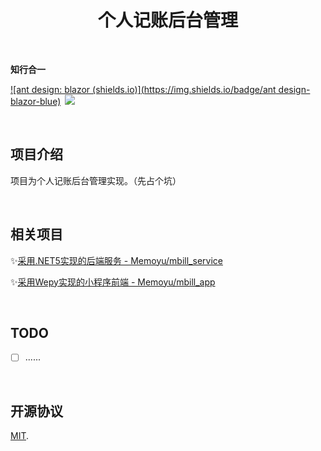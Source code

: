 <h1  align="center">
     <span  align="center">
 	 	个人记账后台管理
     </span>
</h1>




&nbsp;

**知行合一**

[![ant design: blazor (shields.io)](https://img.shields.io/badge/ant design-blazor-blue)](https://github.com/ant-design-blazor/ant-design-pro-blazor)&ensp;[![](https://img.shields.io/badge/license-MIT-3963bc.svg)](LICENSE)

&nbsp;

## 项目介绍

项目为个人记账后台管理实现。（先占个坑）

&nbsp;

## 相关项目

✨[采用.NET5实现的后端服务 - Memoyu/mbill_service](https://github.com/Memoyu/mbill_service)

✨[采用Wepy实现的小程序前端 - Memoyu/mbill_app](https://github.com/Memoyu/mbill_app)

&nbsp;

## TODO

- [ ] ......

&nbsp;

## 开源协议

[MIT](LICENSE).
